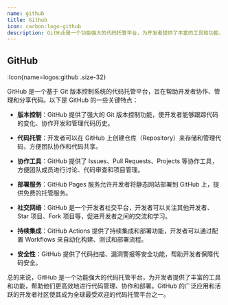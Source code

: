 ```yaml
---
name: github
title: Github
icon: carbon:logo-github
description: GitHub是一个功能强大的代码托管平台，为开发者提供了丰富的工具和功能，帮助他们更高效地进行代码管理、协作和部署。GitHub的广泛应用和活跃的开发者社区使其成为全球最受欢迎的代码托管平台之一
---
```


## GitHub

:Icon{name=logos:github .size-32}

GitHub 是一个基于 Git 版本控制系统的代码托管平台，旨在帮助开发者协作、管理和分享代码。以下是 GitHub 的一些关键特点：

- **版本控制**：GitHub 提供了强大的 Git 版本控制功能，使开发者能够跟踪代码的变化、协作开发和管理代码历史。

- **代码托管**：开发者可以在 GitHub 上创建仓库（Repository）来存储和管理代码，方便团队协作和代码共享。

- **协作工具**：GitHub 提供了 Issues、Pull Requests、Projects 等协作工具，方便团队成员进行讨论、代码审查和项目管理。

- **部署服务**：GitHub Pages 服务允许开发者将静态网站部署到 GitHub 上，提供免费的托管服务。

- **社交网络**：GitHub 是一个开发者社交平台，开发者可以关注其他开发者、Star 项目、Fork 项目等，促进开发者之间的交流和学习。

- **持续集成**：GitHub Actions 提供了持续集成和部署功能，开发者可以通过配置 Workflows 来自动化构建、测试和部署流程。

- **安全性**：GitHub 提供了代码扫描、漏洞警报等安全功能，帮助开发者保障代码安全。

总的来说，GitHub 是一个功能强大的代码托管平台，为开发者提供了丰富的工具和功能，帮助他们更高效地进行代码管理、协作和部署。GitHub 的广泛应用和活跃的开发者社区使其成为全球最受欢迎的代码托管平台之一。
